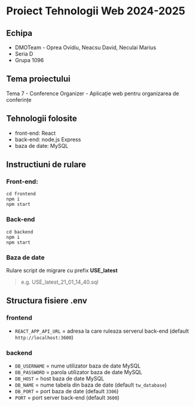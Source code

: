 # Proiect Tehnologii Web 2024-2025
## Echipa
- DMOTeam - Oprea Ovidiu, Neacsu David, Neculai Marius
- Seria D
- Grupa 1096

## Tema proiectului
Tema 7 - Conference Organizer - Aplicație web pentru organizarea de conferințe

## Tehnologii folosite
- front-end: React
- back-end: node.js Express
- baza de date: MySQL

## Instructiuni de rulare
### Front-end:  
`cd frontend`  
`npm i`  
`npm start`  

### Back-end  
`cd backend`  
`npm i`  
`npm start`  

### Baza de date
Rulare script de migrare cu prefix **USE_latest**
> e.g. USE_latest_21_01_14_40.sql 

## Structura fisiere .env
### frontend
- `REACT_APP_API_URL` = adresa la care ruleaza serverul back-end (default `http://localhost:3600`)
### backend
- `DB_USERNAME` = nume utilizator baza de date MySQL
- `DB_PASSWORD`  =  parola utilizator baza de date MySQL
- `DB_HOST`  =  host baza de date MySQL
- `DB_NAME`  =  nume tabela din baza de date (default `tw_database`)
- `DB_PORT`  = port baza de date (default `3306`)
- `PORT` = port server back-end (default `3600`)